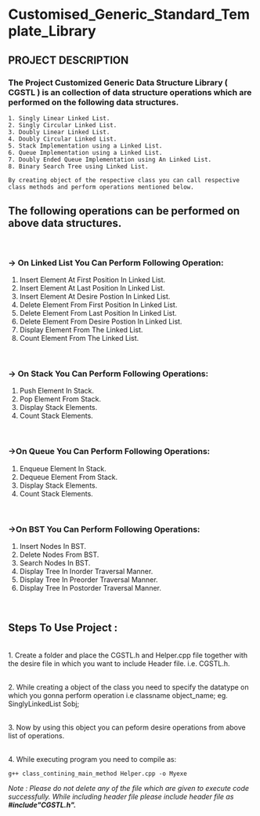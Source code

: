 # Customised_Generic_Standard_Template_Library

## PROJECT DESCRIPTION

### The Project Customized Generic Data Structure Library ( CGSTL ) is an collection of data structure operations which are performed on the following data structures.

```
1. Singly Linear Linked List.
2. Singly Circular Linked List.
3. Doubly Linear Linked List.
4. Doubly Circular Linked List.
5. Stack Implementation using a Linked List.
6. Queue Implementation using a Linked List.
7. Doubly Ended Queue Implementation using An Linked List.
8. Binary Search Tree using Linked List.

By creating object of the respective class you can call respective class methods and perform operations mentioned below.
```

## The following operations can be performed on above data structures.

<br>

### -> On Linked List You Can Perform Following Operation:

1. Insert Element At First Position In Linked List.
2. Insert Element At Last Position In Linked List.
3. Insert Element At Desire Postion In Linked List.
4. Delete Element From First Position In Linked List.
5. Delete Element From Last Position In Linked List.
6. Delete Element From Desire Postion In Linked List.
7. Display Element From The Linked List.
8. Count Element From The Linked List.

<br>

### -> On Stack You Can Perform Following Operations:

1. Push Element In Stack.
2. Pop Element From Stack.
3. Display Stack Elements.
4. Count Stack Elements.

<br>

### ->On Queue You Can Perform Following Operations:

1. Enqueue Element In Stack.
2. Dequeue Element From Stack.
3. Display Stack Elements.
4. Count Stack Elements.

<br>

### ->On BST You Can Perform Following Operations:

1. Insert Nodes In BST.
2. Delete Nodes From BST.
3. Search Nodes In BST.
4. Display Tree In Inorder Traversal Manner.
5. Display Tree In Preorder Traversal Manner.
6. Display Tree In Postorder Traversal Manner.

<br>

## Steps To Use Project :

<br>1. Create a folder and place the CGSTL.h and Helper.cpp file together with the desire file in which you want to include Header file. i.e. CGSTL.h.

<br>2. While creating a object of the class you need to specify the datatype on which you gonna perform operation i.e classname <datatype> object_name; eg. SinglyLinkedList <int>Sobj;

<br>3. Now by using this object you can peform desire operations from above list of operations.

<br>4. While executing program you need to compile as: <br>

```
g++ class_contining_main_method Helper.cpp -o Myexe
```

_Note : Please do not delete any of the file which are given to execute code successfully. While including header file please include header file as_ **_#include"CGSTL.h"._**
